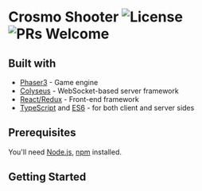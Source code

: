 # Crosmo Shooter ![License](https://img.shields.io/badge/license-MIT-blue) ![PRs Welcome](https://img.shields.io/badge/PRs-welcome-green.svg)

## Built with

- [Phaser3](https://github.com/photonstorm/phaser) - Game engine
- [Colyseus](https://github.com/colyseus/colyseus) - WebSocket-based server framework
- [React/Redux](https://github.com/facebook/react) - Front-end framework
- [TypeScript](https://github.com/microsoft/TypeScript) and [ES6](https://github.com/eslint/eslint) - for both client and server sides

## Prerequisites

You'll need [Node.js](https://nodejs.org/en/), [npm](https://www.npmjs.com/) installed.

## Getting Started